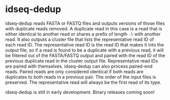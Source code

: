 # idseq-dedup

idseq-dedup reads FASTA or FASTQ files and outputs versions of those files with duplicate reads removed. A duplicate read in this case is a read that is either identical to another read or shares a prefix of length `-l` with another read. It also outputs a cluster file that lists the representative read ID of each read ID. The representative read ID is the read ID that makes it into the output file, so if a read is found to be a duplicate with a previous read, it will be filtered out of the FASTA/FASTQ output and paired with the read ID of the previous duplicate read in the cluster output file. Representative read IDs are paired with themselves. idseq-dedup can also process paired-end reads. Paired reads are only considered identical if both reads are duplicates to both reads in a previous pair. The order of the input files is preserved. The representative read will always be the first read of its type.

idseq-dedup is still in early development. Binary releases coming soon!
